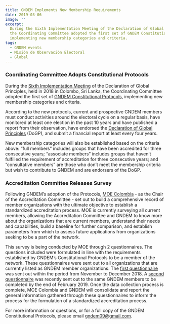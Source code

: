 ```yaml
---
title: GNDEM Implements New Membership Requirements
date: 2019-03-06
image: ''
excerpt:
  During the Sixth Implementation Meeting of the Declaration of Global Principles,
  the Coordinating Committee adopted the first set of GNDEM Constitutional Protocols,
  implementing new membership categories and criteria.
tags:
  - GNDEM events
  - Misión de Observación Electoral
  - Global
---
```


### Coordinating Committee Adopts Constitutional Protocols

During the [Sixth Implementation Meeting](https://gndem.org/stories/gndem-participates-in-two-events-in-colombo-sri-lanka/) of the Declaration of Global Principles, held in 2018 in Colombo, Sri Lanka, the Coordinating Committee adopted the first set of [GNDEM Constitutional Protocols](https://drive.google.com/open?id=1a9jsUBSnI5jUtqBrNUKqMZedOkajr-pD), implementing new membership categories and criteria.

According to the new protocols, current and prospective GNDEM members must conduct activities around the electoral cycle on a regular basis, have monitored at least one election in the past 10 years and have published a report from their observation, have endorsed the [Declaration of Global Principles](https://gndem.org/declaration-of-global-principles/) (DoGP), and submit a financial report at least every four years.

New membership categories will also be established based on the criteria above: “full members” includes groups that have been accredited for three consecutive years; “associate members” includes groups that haven’t fulfilled the requirement of accreditation for three consecutive years; and “consultative members” are those who don’t meet the membership criteria but wish to contribute to GNDEM and are endorsers of the DoGP.

### Accreditation Committee Releases Survey

Following GNDEM’s adoption of the Protocols, [MOE Colombia](https://moe.org.co/) - as the Chair of the Accreditation Committee - set out to build a comprehensive record of member organizations with the ultimate objective to establish a standardized accreditation process. MOE is currently surveying all current members, allowing the Accreditation Committee and GNDEM to know more about the organizations that are current members, understand their needs and capabilities, build a baseline for further comparison, and establish parameters from which to assess future applications from organizations seeking to be a part of the network.

This survey is being conducted by MOE through 2 questionnaires. The questions included were formulated in line with the requirements established by GNDEM’s Constitutional Protocols to be a member of the network. These questionnaires were sent out to all organizations that are currently listed as GNDEM member organizations. The [first questionnaire](https://goo.gl/forms/Ja4KjgxzMMNzILhr1) was sent out within the period from November to December 2018. A [second questionnaire](https://goo.gl/forms/AKoj6f8lZxjCsuTH3) was recently sent out to the same GNDEM members to be completed by the end of February 2019. Once the data collection process is complete, MOE Colombia and GNDEM will consolidate and report the general information gathered through these questionnaires to inform the process for the formulation of a standardized accreditation process.

For more information or questions, or for a full copy of the GNDEM Constitutional Protocols, please email [gndem09@gmail.com](mailto:gndem09@gmail.com).
